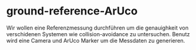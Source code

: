 # ground-reference-ArUco
Wir wollen eine Referenzmessung durchführen um die genauighkeit von verschidenen Systemen wie collision-avoidance zu untersuchen. Benutz wird eine Camera und ArUco Marker um die Messdaten zu generieren.
